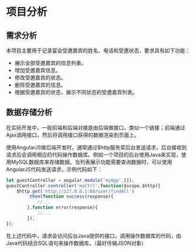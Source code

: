 # 项目分析

## 需求分析

本项目主要用于记录宴会受邀嘉宾的姓名、电话和受邀状态，要求具有如下功能：

* 展示全部受邀嘉宾的信息列表。
* 增加受邀嘉宾信息。
* 修改受邀嘉宾的状态。
* 删除受邀嘉宾的信息。
* 根据受邀嘉宾的状态，展示不同状态的受邀嘉宾列表。

## 数据存储分析

在实际开发中，一般前端和后端对接是由后端做接口，类似一个链接；前端通过Ajax调用接口，然后将调用接口获得的数据渲染到页面上。

使用AngularJS做后端开发时，通常通过$http服务奖后台发送请求，后台接收到请求后会调用相应的代码操作数据库。例如一个项目的后台使用Java来实现，使用MySQL数据库来存储数据。当列表展示功能需要查询数据时，可以使用AngularJS代码发送请求，示例代码如下：

```js
let guestController = angular.module('myApp',[]);
guestController.controller('myCtrl',function($scope,$http){
	$http.get('http://127.0.0.1:80/user/findAll')
		.then(function success(response){
			//...
		},function error(response){
			//...
		});
});
```

在上述代码中，请求会访问后台Java提供的接口，调用操作数据库的代码，由Java代码结合SQL语句来操作数据库。（最好传输JSON对象）